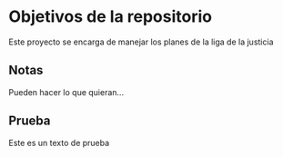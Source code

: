 # Objetivos de la repositorio

Este proyecto se encarga de manejar los planes de la liga de la justicia


## Notas
Pueden hacer lo que quieran...

## Prueba
Este es un texto de prueba
